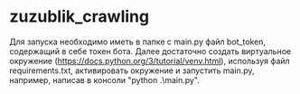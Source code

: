 # zuzublik_crawling
Для запуска необходимо иметь в папке с main.py файл bot_token, содержащий в себе токен бота. Далее достаточно создать виртуальное окружение (https://docs.python.org/3/tutorial/venv.html), используя файл requirements.txt, активировать окружение и запустить main.py, например, написав в консоли "python .\main.py". 
